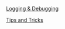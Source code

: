 [Logging & Debugging](https://kubernetes.io/docs/reference/kubectl/generated/kubectl_logs/)
</br>

[Tips and Tricks](https://github.com/atul-ram/killercoda-scenarios/blob/master/tips_and_tricks.md)